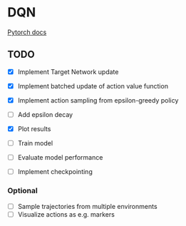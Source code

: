 # DQN 

[Pytorch docs](https://github.com/pytorch/tutorials/blob/main/intermediate_source/reinforcement_q_learning.py)

## TODO
- [x] Implement Target Network update
- [x] Implement batched update of action value function
- [x] Implement action sampling from epsilon-greedy policy
- [ ] Add epsilon decay
- [x] Plot results
- [ ] Train model
- [ ] Evaluate model performance
- [ ] Implement checkpointing


### Optional
- [ ] Sample trajectories from multiple environments
- [ ] Visualize actions as e.g. markers